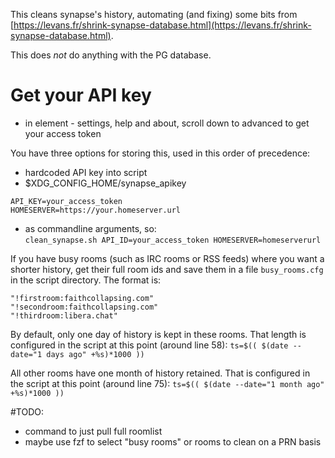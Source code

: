 This cleans synapse's history, automating (and fixing) some bits from 
[https://levans.fr/shrink-synapse-database.html](https://levans.fr/shrink-synapse-database.html). 

This does *not* do anything with the PG database.

# Get your API key
- in element - settings, help and about, scroll down to advanced to get your access token

You have three options for storing this, used in this order of precedence:

* hardcoded API key into script
* $XDG_CONFIG_HOME/synapse_apikey
```
API_KEY=your_access_token
HOMESERVER=https://your.homeserver.url
```    
* as commandline arguments, so:  
`clean_synapse.sh API_ID=your_access_token HOMESERVER=homeserverurl`

If you have busy rooms (such as IRC rooms or RSS feeds) where you want a shorter 
history, get their full room ids and save them in a file `busy_rooms.cfg` in the 
script directory. The format is:
```
"!firstroom:faithcollapsing.com"
"!secondroom:faithcollapsing.com"
"!thirdroom:libera.chat"
```

By default, only one day of history is kept in these rooms. That length is configured 
in the script at this point (around line 58):
`ts=$(( $(date --date="1 days ago" +%s)*1000 ))`

All other rooms have one month of history retained.  That is configured in the 
script at this point (around line 75):
`ts=$(( $(date --date="1 month ago" +%s)*1000 ))`

#TODO:

* command to just pull full roomlist
* maybe use fzf to select "busy rooms" or rooms to clean on a PRN basis
